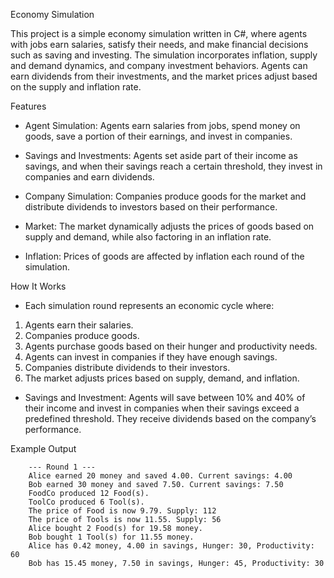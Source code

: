 Economy Simulation

This project is a simple economy simulation written in C#, where agents with jobs earn salaries, satisfy their needs, and make financial decisions such as saving and investing. The simulation incorporates inflation, supply and demand dynamics, and company investment behaviors. Agents can earn dividends from their investments, and the market prices adjust based on the supply and inflation rate.

Features

- Agent Simulation: Agents earn salaries from jobs, spend money on goods, save a portion of their earnings, and invest in companies.

- Savings and Investments: Agents set aside part of their income as savings, and when their savings reach a certain threshold, they invest in companies and earn dividends.

- Company Simulation: Companies produce goods for the market and distribute dividends to investors based on their performance.

- Market: The market dynamically adjusts the prices of goods based on supply and demand, while also factoring in an inflation rate.

- Inflation: Prices of goods are affected by inflation each round of the simulation.

How It Works

- Each simulation round represents an economic cycle where:
1. Agents earn their salaries.
2. Companies produce goods.
3. Agents purchase goods based on their hunger and productivity needs.
4. Agents can invest in companies if they have enough savings.
5. Companies distribute dividends to their investors.
6. The market adjusts prices based on supply, demand, and inflation.
- Savings and Investment: Agents will save between 10% and 40% of their income and invest in companies when their savings exceed a predefined threshold. They receive dividends based on the company’s performance.

Example Output

		--- Round 1 ---
		Alice earned 20 money and saved 4.00. Current savings: 4.00
		Bob earned 30 money and saved 7.50. Current savings: 7.50
		FoodCo produced 12 Food(s).
		ToolCo produced 6 Tool(s).
		The price of Food is now 9.79. Supply: 112
		The price of Tools is now 11.55. Supply: 56
		Alice bought 2 Food(s) for 19.58 money.
		Bob bought 1 Tool(s) for 11.55 money.
		Alice has 0.42 money, 4.00 in savings, Hunger: 30, Productivity: 60
		Bob has 15.45 money, 7.50 in savings, Hunger: 45, Productivity: 30
